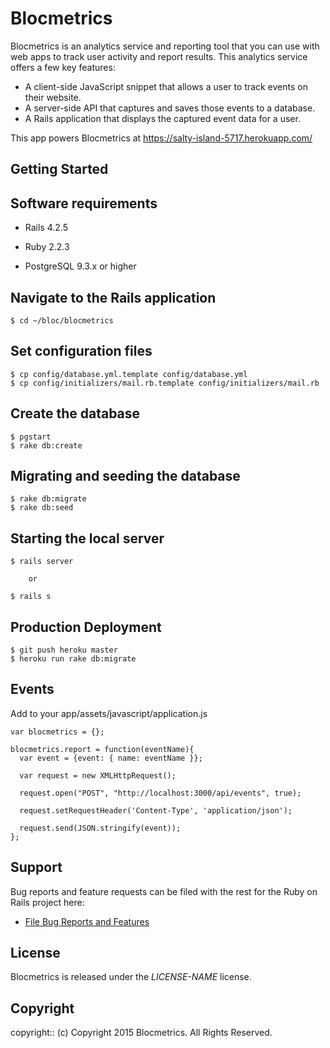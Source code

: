 # Blocmetrics

Blocmetrics is an analytics service and reporting tool that you can use with web apps to track user activity and report results. This analytics service offers a few key features:

- A client-side JavaScript snippet that allows a user to track events on their website.
- A server-side API that captures and saves those events to a database.
- A Rails application that displays the captured event data for a user.

This app powers Blocmetrics at https://salty-island-5717.herokuapp.com/

## Getting Started

## Software requirements

- Rails 4.2.5

- Ruby 2.2.3

- PostgreSQL 9.3.x or higher

## Navigate to the Rails application

```
$ cd ~/bloc/blocmetrics
```

## Set configuration files

```
$ cp config/database.yml.template config/database.yml
$ cp config/initializers/mail.rb.template config/initializers/mail.rb
```

## Create the database

```
$ pgstart
$ rake db:create
```

## Migrating and seeding the database

```
$ rake db:migrate
$ rake db:seed
```

## Starting the local server

```
$ rails server

    or

$ rails s
```

## Production Deployment

```
$ git push heroku master
$ heroku run rake db:migrate
```

## Events

Add to your app/assets/javascript/application.js

```
var blocmetrics = {};

blocmetrics.report = function(eventName){
  var event = {event: { name: eventName }};

  var request = new XMLHttpRequest();

  request.open("POST", "http://localhost:3000/api/events", true);

  request.setRequestHeader('Content-Type', 'application/json');

  request.send(JSON.stringify(event));
};
```

## Support

Bug reports and feature requests can be filed with the rest for the Ruby on Rails project here:
* [File Bug Reports and Features](https://github.com/yamuda9/blocmetrics/issues)

## License

Blocmetrics is released under the *LICENSE-NAME* license.

## Copyright

copyright:: (c) Copyright 2015 Blocmetrics. All Rights Reserved.
